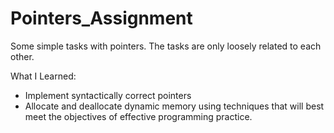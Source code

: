 # Pointers_Assignment
Some simple tasks with pointers. The tasks are only loosely related to each other. 

What I Learned:

- Implement syntactically correct pointers
- Allocate and deallocate dynamic memory using techniques that will best meet the objectives of effective programming practice.
